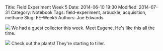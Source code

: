 Title: Field Experiment Week 5
Date: 2014-06-10 19:30
Modified: 2014-07-31
Category: Notebook
Tags: field-experiment, arbuckle, acquisition, methane 
Slug: FE-Week5
Authors: Joe Edwards


![]({filename}/images/ArbuckleField/fieldw5.jpg)
We had a guest collector this week.  Meet Eugene.  He's like this all the time.

![]({filename}/images/ArbuckleField/plantsw5.jpg)
Check out the plants! They're starting to tiller.
